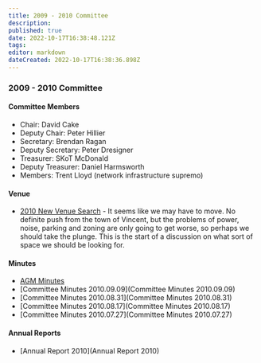 ```yaml
---
title: 2009 - 2010 Committee
description: 
published: true
date: 2022-10-17T16:38:48.121Z
tags: 
editor: markdown
dateCreated: 2022-10-17T16:38:36.898Z
---
```


### 2009 - 2010 Committee

#### Committee Members

-   Chair: David Cake
-   Deputy Chair: Peter Hillier
-   Secretary: Brendan Ragan
-   Deputy Secretary: Peter Dresigner
-   Treasurer: SKoT McDonald
-   Deputy Treasurer: Daniel Harmsworth
-   Members: Trent Lloyd (network infrastructure supremo)

#### Venue

-   [2010 New Venue Search](/committee/2010_New_Venue_Search/start) - It seems like we may have to move. No definite push from the town of Vincent, but the problems of power, noise, parking and zoning are only going to get worse, so perhaps we should take the plunge. This is the start of a discussion on what sort of space we should be looking for.

#### Minutes

-   [AGM Minutes](/committee/agm_minutes_2010.09.11)
-   [Committee Minutes 2010.09.09](Committee Minutes 2010.09.09)
-   [Committee Minutes 2010.08.31](Committee Minutes 2010.08.31)
-   [Committee Minutes 2010.08.17](Committee Minutes 2010.08.17)
-   [Committee Minutes 2010.07.27](Committee Minutes 2010.07.27)

#### Annual Reports

-   [Annual Report 2010](Annual Report 2010)
